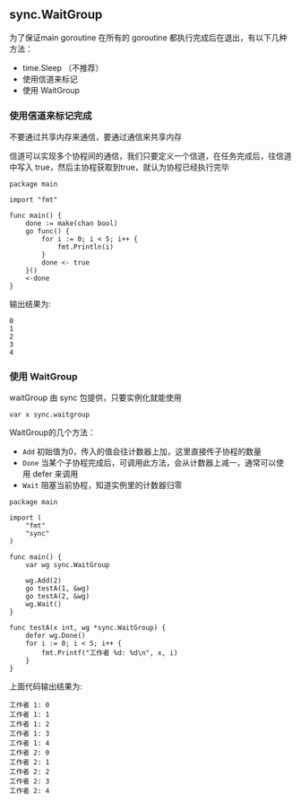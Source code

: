 ## sync.WaitGroup

为了保证main goroutine 在所有的 goroutine 都执行完成后在退出，有以下几种方法：
- time.Sleep （不推荐）
- 使用信道来标记
- 使用 WaitGroup

### 使用信道来标记完成
不要通过共享内存来通信，要通过通信来共享内存

信道可以实现多个协程间的通信，我们只要定义一个信道，在任务完成后，往信道中写入 true，然后主协程获取到true，就认为协程已经执行完毕
```
package main

import "fmt"

func main() {
	done := make(chan bool)
	go func() {
		for i := 0; i < 5; i++ {
			fmt.Println(i)
		}
		done <- true
	}()
	<-done
}
```
输出结果为:
```
0
1
2
3
4
```

### 使用 WaitGroup

waitGroup 由 sync 包提供，只要实例化就能使用
```
var x sync.waitgroup
```

WaitGroup的几个方法：
- `Add` 初始值为0，传入的值会往计数器上加，这里直接传子协程的数量
- `Done` 当某个子协程完成后，可调用此方法，会从计数器上减一，通常可以使用 defer 来调用
- `Wait` 阻塞当前协程，知道实例里的计数器归零

```
package main

import (
	"fmt"
	"sync"
)

func main() {
	var wg sync.WaitGroup

	wg.Add(2)
	go testA(1, &wg)
	go testA(2, &wg)
	wg.Wait()
}

func testA(x int, wg *sync.WaitGroup) {
	defer wg.Done()
	for i := 0; i < 5; i++ {
		fmt.Printf("工作者 %d: %d\n", x, i)
	}
}
```
上面代码输出结果为:
```
工作者 1: 0
工作者 1: 1
工作者 1: 2
工作者 1: 3
工作者 1: 4
工作者 2: 0
工作者 2: 1
工作者 2: 2
工作者 2: 3
工作者 2: 4
```
